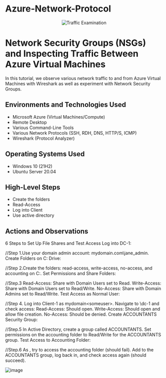 # Azure-Network-Protocol
<p align="center">
<img src="https://i.imgur.com/Ua7udoS.png" alt="Traffic Examination"/>
</p>

<h1>Network Security Groups (NSGs) and Inspecting Traffic Between Azure Virtual Machines</h1>
In this tutorial, we observe various network traffic to and from Azure Virtual Machines with Wireshark as well as experiment with Network Security Groups. <br />


<h2>Environments and Technologies Used</h2>

- Microsoft Azure (Virtual Machines/Compute)
- Remote Desktop
- Various Command-Line Tools
- Various Network Protocols (SSH, RDH, DNS, HTTP/S, ICMP)
- Wireshark (Protocol Analyzer)

<h2>Operating Systems Used </h2>

- Windows 10 (21H2)
- Ubuntu Server 20.04

<h2>High-Level Steps</h2>

- Create the folders
- Read-Access
- Log into Client
- Use active directory 

<h2>Actions and Observations</h2>

<p>
6 Steps to Set Up File Shares and Test Access
Log into DC-1:

//Step 1.Use your domain admin account: mydomain.com\jane_admin.
Create Folders on C: Drive:

//Step 2.Create the folders: read-access, write-access, no-access, and accounting on C:\.
Set Permissions and Share Folders:

//Step.3 Read-Access: Share with Domain Users set to Read.
Write-Access: Share with Domain Users set to Read/Write.
No-Access: Share with Domain Admins set to Read/Write.
Test Access as Normal User:

//Step 4. Log into Client-1 as mydomain\<someuser>.
Navigate to \\dc-1 and check access:
Read-Access: Should open.
Write-Access: Should open and allow file creation.
No-Access: Should be denied.
Create ACCOUNTANTS Security Group:

//Step.5 In Active Directory, create a group called ACCOUNTANTS.
Set permissions on the accounting folder to Read/Write for the ACCOUNTANTS group.
Test Access to Accounting Folder:

//Step.6 As <someuser>, try to access the accounting folder (should fail).
Add <someuser> to the ACCOUNTANTS group, log back in, and check access again (should succeed).

<p>

![image](https://github.com/user-attachments/assets/3453faf4-9acd-4a40-bad6-0f030efa94f7)

